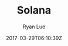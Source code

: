 ---
title: "Solana"
github: https://github.com/rlue/jekyll-solana
demo: https://solana.ryanlue.com/
author: Ryan Lue

ssg:
  - Jekyll
cms:
  - No Cms
date: 2017-03-29T06:10:39Z
github_branch: master
---